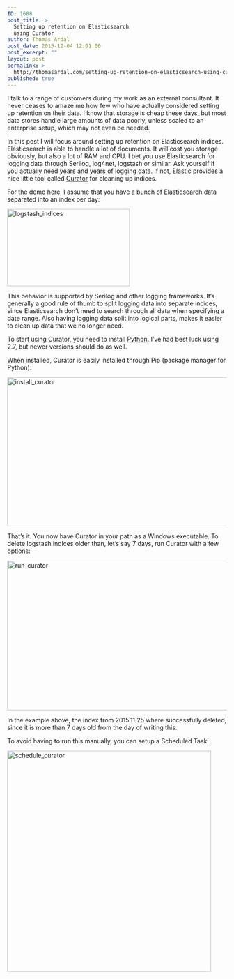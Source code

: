 ```yaml
---
ID: 1688
post_title: >
  Setting up retention on Elasticsearch
  using Curator
author: Thomas Ardal
post_date: 2015-12-04 12:01:00
post_excerpt: ""
layout: post
permalink: >
  http://thomasardal.com/setting-up-retention-on-elasticsearch-using-curator/
published: true
---
```

I talk to a range of customers during my work as an external consultant. It never ceases to amaze me how few who have actually considered setting up retention on their data. I know that storage is cheap these days, but most data stores handle large amounts of data poorly, unless scaled to an enterprise setup, which may not even be needed.

In this post I will focus around setting up retention on Elasticsearch indices. Elasticsearch is able to handle a lot of documents. It will cost you storage obviously, but also a lot of RAM and CPU. I bet you use Elasticsearch for logging data through Serilog, log4net, logstash or similar. Ask yourself if you actually need years and years of logging data. If not, Elastic provides a nice little tool called <a href="https://github.com/elastic/curator" target="_blank">Curator</a> for cleaning up indices.

For the demo here, I assume that you have a bunch of Elasticsearch data separated into an index per day:

<a href="http://thomasardal.com/wp-content/uploads/2015/12/logstash_indices.png"><img src="http://thomasardal.com/wp-content/uploads/2015/12/logstash_indices.png" alt="logstash_indices" width="281" height="177" class="aligncenter size-full wp-image-1690" /></a>

This behavior is supported by Serilog and other logging frameworks. It’s generally a good rule of thumb to split logging data into separate indices, since Elasticsearch don’t need to search through all data when specifying a date range. Also having logging data split into logical parts, makes it easier to clean up data that we no longer need.

To start using Curator, you need to install <a href="https://www.python.org/" target="_blank">Python</a>. I’ve had best luck using 2.7, but newer versions should do as well.

When installed, Curator is easily installed through Pip (package manager for Python):

<a href="http://thomasardal.com/wp-content/uploads/2015/12/install_curator.png"><img src="http://thomasardal.com/wp-content/uploads/2015/12/install_curator.png" alt="install_curator" width="675" height="342" class="aligncenter size-full wp-image-1695" /></a>

That’s it. You now have Curator in your path as a Windows executable. To delete logstash indices older than, let’s say 7 days, run Curator with a few options:

<a href="http://thomasardal.com/wp-content/uploads/2015/12/run_curator.png"><img src="http://thomasardal.com/wp-content/uploads/2015/12/run_curator.png" alt="run_curator" width="677" height="343" class="aligncenter size-full wp-image-1697" /></a>

In the example above, the index from 2015.11.25 where successfully deleted, since it is more than 7 days old from the day of writing this.

To avoid having to run this manually, you can setup a Scheduled Task:

<a href="http://thomasardal.com/wp-content/uploads/2015/12/schedule_curator.png"><img src="http://thomasardal.com/wp-content/uploads/2015/12/schedule_curator.png" alt="schedule_curator" width="468" height="507" class="aligncenter size-full wp-image-1698" /></a>